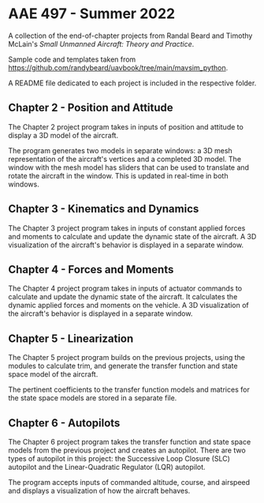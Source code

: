 # AAE 497 - Summer 2022
A collection of the end-of-chapter projects from Randal Beard and Timothy McLain's *Small Unmanned Aircraft: Theory and Practice*.

Sample code and templates taken from https://github.com/randybeard/uavbook/tree/main/mavsim_python.

A README file dedicated to each project is included in the respective folder.

## Chapter 2 - Position and Attitude
The Chapter 2 project program takes in inputs of position and attitude to display a 3D model of the aircraft. 

The program generates two models in separate windows: a 3D mesh representation of the aircraft's vertices and a completed 3D model.
The window with the mesh model has sliders that can be used to translate and rotate the aircraft in the window.
This is updated in real-time in both windows.

## Chapter 3 - Kinematics and Dynamics
The Chapter 3 project program takes in inputs of constant applied forces and moments to calculate and update the dynamic state of the aircraft.
A 3D visualization of the aircraft's behavior is displayed in a separate window.

## Chapter 4 - Forces and Moments
The Chapter 4 project program takes in inputs of actuator commands to calculate and update the dynamic state of the aircraft.
It calculates the dynamic applied forces and moments on the vehicle.
A 3D visualization of the aircraft's behavior is displayed in a separate window.

## Chapter 5 - Linearization
The Chapter 5 project program builds on the previous projects, using the modules to calculate trim, and generate the transfer function and state space model of the aircraft.

The pertinent coefficients to the transfer function models and matrices for the state space models are stored in a separate file.

## Chapter 6 - Autopilots
The Chapter 6 project program takes the transfer function and state space models from the previous project and creates an autopilot. There are two types of autopilot in this project: the Successive Loop Closure (SLC) autopilot and the Linear-Quadratic Regulator (LQR) autopilot. 

The program accepts inputs of commanded altitude, course, and airspeed and displays a visualization of how the aircraft behaves. 
